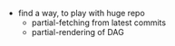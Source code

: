 
- find a way, to play with huge repo
    - partial-fetching from latest commits
    - partial-rendering of DAG

